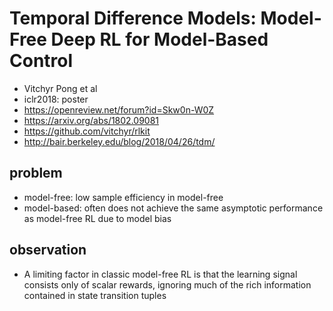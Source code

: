 # Temporal Difference Models: Model-Free Deep RL for Model-Based Control
* Vitchyr Pong et al
* iclr2018: poster
* https://openreview.net/forum?id=Skw0n-W0Z
* https://arxiv.org/abs/1802.09081
* https://github.com/vitchyr/rlkit
* http://bair.berkeley.edu/blog/2018/04/26/tdm/

## problem
* model-free: low sample efficiency in model-free
* model-based: often does not achieve the same asymptotic performance as model-free RL due to model bias

## observation
* A limiting factor in classic model-free RL is that the learning signal consists only of scalar rewards, 
  ignoring much of the rich information contained in state transition tuples

